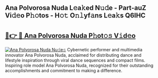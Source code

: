 ## Ana Polvorosa Nuda L𝚎a𝚔ed N𝚞𝚍e - Part-auZ Vi𝚍𝚎o P𝚑𝚘tos - H𝚘𝚝 O𝚗𝚕yf𝚊ns L𝚎a𝚔s Q6IHC

# <h2><a href="http://kf4i5a.oniu.top/?m=Ana+Polvorosa+Nuda">🔗👉 🔴 Ana Polvorosa Nuda P𝚑ot𝚘𝚜 V𝚒d𝚎o</a></h2>

[![Ana Polvorosa Nuda Nu𝚍e𝚜](https://i.imgur.com/0qMVB7G.gif)](http://kf4i5a.oniu.top/?m=Ana+Polvorosa+Nuda)
Cybernetic performer and multimedia innovator Ana Polvorosa Nuda, acclaimed for distributing dance and lifestyle inspiration through viral dance sequences and compact films. Inspiring role model Ana Polvorosa Nuda, recognized for their outstanding accomplishments and commitment to making a difference.  
